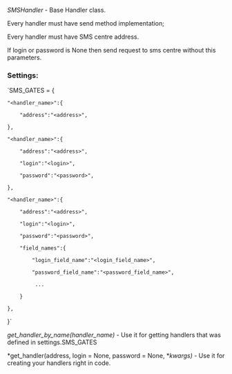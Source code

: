 *SMSHandler* - Base Handler class.

Every handler must have send method implementation;

Every handler must have SMS centre address.

If login or password is None then send request to sms centre without this parameters.

### Settings:

`SMS_GATES = {

    "<handler_name>":{

        "address":"<address>",

    },

    "<handler_name>":{

        "address":"<address>",

        "login":"<login>",

        "password":"<password>",

    },

    "<handler_name>":{

        "address":"<address>",

        "login":"<login>",

        "password":"<password>",

        "field_names":{

            "login_field_name":"<login_field_name>",

            "password_field_name":"<password_field_name>",

             ...

        }

    },

}`

*get_handler_by_name(handler_name)* - Use it for getting handlers that was defined in settings.SMS_GATES

*get_handler(address, login = None, password = None, **kwargs)* - Use it for creating your handlers right in code.
